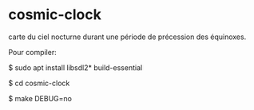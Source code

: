# cosmic-clock
carte du ciel nocturne durant une période de précession des équinoxes.


Pour compiler:


$ sudo apt install libsdl2* build-essential


$ cd cosmic-clock


$ make DEBUG=no


